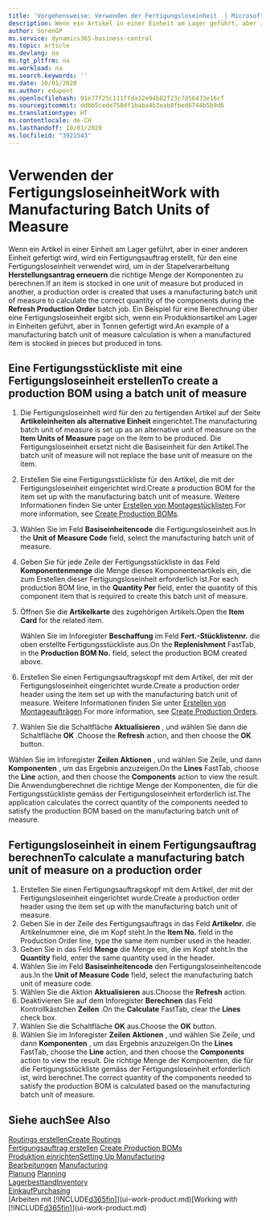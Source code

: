 ```yaml
---
title: 'Vorgehensweise: Verwenden der Fertigungsloseinheit  | Microsoft Docs'
description: Wenn ein Artikel in einer Einheit am Lager geführt, aber in einer anderen Einheit gefertigt wird, kann ein Fertigungsauftrag erstellt werden, für den eine Fertigungsloseinheit verwendet wird, um in der Stapelverarbeitung  FA berechnen die richtige Menge der Komponenten zu berechnen. Ein Beispiel für eine Berechnung über eine Fertigungsloseinheit ergibt sich, wenn ein Produktionsartikel am Lager in Einheiten geführt, aber in Tonnen gefertigt wird.
author: SorenGP
ms.service: dynamics365-business-central
ms.topic: article
ms.devlang: na
ms.tgt_pltfrm: na
ms.workload: na
ms.search.keywords: ''
ms.date: 10/01/2020
ms.author: edupont
ms.openlocfilehash: 91e77f25c111ffda32e94b82f23c7d56433e16cf
ms.sourcegitcommit: ddbb5cede750df1baba4b3eab8fbed6744b5b9d6
ms.translationtype: HT
ms.contentlocale: de-CH
ms.lasthandoff: 10/01/2020
ms.locfileid: "3921543"
---
```

# <a name="work-with-manufacturing-batch-units-of-measure"></a><span data-ttu-id="d9a4d-104">Verwenden der Fertigungsloseinheit</span><span class="sxs-lookup"><span data-stu-id="d9a4d-104">Work with Manufacturing Batch Units of Measure</span></span>
<span data-ttu-id="d9a4d-105">Wenn ein Artikel in einer Einheit am Lager geführt, aber in einer anderen Einheit gefertigt wird, wird ein Fertigungsauftrag erstellt, für den eine Fertigungsloseinheit verwendet wird, um in der Stapelverarbeitung **Herstellungsantrag erneuern** die richtige Menge der Komponenten zu berechnen.</span><span class="sxs-lookup"><span data-stu-id="d9a4d-105">If an item is stocked in one unit of measure but produced in another, a production order is created that uses a manufacturing batch unit of measure to calculate the correct quantity of the components during the **Refresh Production Order** batch job.</span></span> <span data-ttu-id="d9a4d-106">Ein Beispiel für eine Berechnung über eine Fertigungsloseinheit ergibt sich, wenn ein Produktionsartikel am Lager in Einheiten geführt, aber in Tonnen gefertigt wird.</span><span class="sxs-lookup"><span data-stu-id="d9a4d-106">An example of a manufacturing batch unit of measure calculation is when a manufactured item is stocked in pieces but produced in tons.</span></span>  

## <a name="to-create-a-production-bom-using-a-batch-unit-of-measure"></a><span data-ttu-id="d9a4d-107">Eine Fertigungsstückliste mit eine Fertigungsloseinheit erstellen</span><span class="sxs-lookup"><span data-stu-id="d9a4d-107">To create a production BOM using a batch unit of measure</span></span>  
1.  <span data-ttu-id="d9a4d-108">Die Fertigungsloseinheit wird für den zu fertigenden Artikel auf der Seite **Artikeleinheiten als alternative Einheit** eingerichtet.</span><span class="sxs-lookup"><span data-stu-id="d9a4d-108">The manufacturing batch unit of measure is set up as an alternative unit of measure on the **Item Units of Measure** page on the item to be produced.</span></span> <span data-ttu-id="d9a4d-109">Die Fertigungsloseinheit ersetzt nicht die Basiseinheit für den Artikel.</span><span class="sxs-lookup"><span data-stu-id="d9a4d-109">The batch unit of measure will not replace the base unit of measure on the item.</span></span>  
2.  <span data-ttu-id="d9a4d-110">Erstellen Sie eine Fertigungsstückliste für den Artikel, die mit der Fertigungsloseinheit eingerichtet wird.</span><span class="sxs-lookup"><span data-stu-id="d9a4d-110">Create a production BOM for the item set up with the manufacturing batch unit of measure.</span></span> <span data-ttu-id="d9a4d-111">Weitere Informationen finden Sie unter [Erstellen von Montagestücklisten](production-how-to-create-production-boms.md).</span><span class="sxs-lookup"><span data-stu-id="d9a4d-111">For more information, see [Create Production BOMs](production-how-to-create-production-boms.md).</span></span>  
3.  <span data-ttu-id="d9a4d-112">Wählen Sie im Feld **Basiseinheitencode** die Fertigungsloseinheit aus.</span><span class="sxs-lookup"><span data-stu-id="d9a4d-112">In the **Unit of Measure Code** field, select the manufacturing batch unit of measure.</span></span>  
4.  <span data-ttu-id="d9a4d-113">Geben Sie für jede Zeile der Fertigungsstückliste in das Feld **Komponentenmenge** die Menge dieses Komponentenartikels ein, die zum Erstellen dieser Fertigungsloseinheit erforderlich ist.</span><span class="sxs-lookup"><span data-stu-id="d9a4d-113">For each production BOM line, in the **Quantity Per** field, enter the quantity of this component item that is required to create this batch unit of measure.</span></span>  
5.  <span data-ttu-id="d9a4d-114">Öffnen Sie die  **Artikelkarte** des zugehörigen Artikels.</span><span class="sxs-lookup"><span data-stu-id="d9a4d-114">Open the **Item Card** for the related item.</span></span>  

    <span data-ttu-id="d9a4d-115">Wählen Sie im Inforegister **Beschaffung** im Feld **Fert.-Stücklistennr.** die oben erstellte Fertigungsstückliste aus.</span><span class="sxs-lookup"><span data-stu-id="d9a4d-115">On the **Replenishment** FastTab, in the **Production BOM No.** field, select the production BOM created above.</span></span>  
6.  <span data-ttu-id="d9a4d-116">Erstellen Sie einen Fertigungsauftragskopf mit dem Artikel, der mit der Fertigungsloseinheit eingerichtet wurde.</span><span class="sxs-lookup"><span data-stu-id="d9a4d-116">Create a production order header using the item set up with the manufacturing batch unit of measure.</span></span> <span data-ttu-id="d9a4d-117">Weitere Informationen finden Sie unter [Erstellen von Montageaufträgen](production-how-to-create-production-orders.md).</span><span class="sxs-lookup"><span data-stu-id="d9a4d-117">For more information, see [Create Production Orders](production-how-to-create-production-orders.md).</span></span>  
7.  <span data-ttu-id="d9a4d-118">Wählen Sie die Schaltfläche **Aktualisieren** , und wählen Sie dann die Schaltfläche **OK** .</span><span class="sxs-lookup"><span data-stu-id="d9a4d-118">Choose the **Refresh** action, and then choose  the **OK** button.</span></span>  

<span data-ttu-id="d9a4d-119">Wählen Sie im Inforegister **Zeilen** **Aktionen** , und wählen Sie Zeile, und dann **Komponenten** , um das Ergebnis anzuzeigen.</span><span class="sxs-lookup"><span data-stu-id="d9a4d-119">On the **Lines** FastTab, choose the **Line** action, and then choose the **Components** action to view the result.</span></span> <span data-ttu-id="d9a4d-120">Die Anwendungberechnet die richtige Menge der Komponenten, die für die Fertigungsstückliste gemäss der Fertigungsloseinheit erforderlich ist.</span><span class="sxs-lookup"><span data-stu-id="d9a4d-120">The application calculates the correct quantity of the components needed to satisfy the production BOM based on the manufacturing batch unit of measure.</span></span>  

## <a name="to-calculate-a-manufacturing-batch-unit-of-measure-on-a-production-order"></a><span data-ttu-id="d9a4d-121">Fertigungsloseinheit in einem Fertigungsauftrag berechnen</span><span class="sxs-lookup"><span data-stu-id="d9a4d-121">To calculate a manufacturing batch unit of measure on a production order</span></span>  
1.  <span data-ttu-id="d9a4d-122">Erstellen Sie einen Fertigungsauftragskopf mit dem Artikel, der mit der Fertigungsloseinheit eingerichtet wurde.</span><span class="sxs-lookup"><span data-stu-id="d9a4d-122">Create a production order header using the item set up with the manufacturing batch unit of measure.</span></span>  
2.  <span data-ttu-id="d9a4d-123">Geben Sie in der Zeile des Fertigungsauftrags in das Feld **Artikelnr.** die Artikelnummer eine, die im Kopf steht.</span><span class="sxs-lookup"><span data-stu-id="d9a4d-123">In the **Item No.** field in the Production Order line, type the same item number used in the header.</span></span>  
3.  <span data-ttu-id="d9a4d-124">Geben Sie in das Feld **Menge** die Menge ein, die im Kopf steht.</span><span class="sxs-lookup"><span data-stu-id="d9a4d-124">In the **Quantity** field, enter the same quantity used in the header.</span></span>  
4.  <span data-ttu-id="d9a4d-125">Wählen Sie im Feld **Basiseinheitencode** den Fertigungsloseinheitencode aus.</span><span class="sxs-lookup"><span data-stu-id="d9a4d-125">In the **Unit of Measure Code** field, select the manufacturing batch unit of measure code.</span></span>  
5.  <span data-ttu-id="d9a4d-126">Wählen Sie die Aktion **Aktualisieren** aus.</span><span class="sxs-lookup"><span data-stu-id="d9a4d-126">Choose the **Refresh** action.</span></span>
6.  <span data-ttu-id="d9a4d-127">Deaktivieren Sie auf dem Inforegister **Berechnen** das Feld Kontrollkästchen **Zeilen** .</span><span class="sxs-lookup"><span data-stu-id="d9a4d-127">On the **Calculate** FastTab, clear the **Lines** check box.</span></span>  
7.  <span data-ttu-id="d9a4d-128">Wählen Sie die Schaltfläche **OK** aus.</span><span class="sxs-lookup"><span data-stu-id="d9a4d-128">Choose the **OK** button.</span></span>  
8.  <span data-ttu-id="d9a4d-129">Wählen Sie im Inforegister **Zeilen** **Aktionen** , und wählen Sie Zeile, und dann **Komponenten** , um das Ergebnis anzuzeigen.</span><span class="sxs-lookup"><span data-stu-id="d9a4d-129">On the **Lines** FastTab, choose the **Line** action, and then choose the **Components** action to view the result.</span></span> <span data-ttu-id="d9a4d-130">Die richtige Menge der Komponenten, die für die Fertigungsstückliste gemäss der Fertigungsloseinheit erforderlich ist, wird berechnet.</span><span class="sxs-lookup"><span data-stu-id="d9a4d-130">The correct quantity of the components needed to satisfy the production BOM is calculated based on the manufacturing batch unit of measure.</span></span>  

## <a name="see-also"></a><span data-ttu-id="d9a4d-131">Siehe auch</span><span class="sxs-lookup"><span data-stu-id="d9a4d-131">See Also</span></span>  
[<span data-ttu-id="d9a4d-132">Routings erstellen</span><span class="sxs-lookup"><span data-stu-id="d9a4d-132">Create Routings</span></span>](production-how-to-create-routings.md)  
<span data-ttu-id="d9a4d-133">[Fertigungsauftrag erstellen](production-how-to-create-production-boms.md)   </span><span class="sxs-lookup"><span data-stu-id="d9a4d-133">[Create Production BOMs](production-how-to-create-production-boms.md)   </span></span>  
[<span data-ttu-id="d9a4d-134">Produktion einrichten</span><span class="sxs-lookup"><span data-stu-id="d9a4d-134">Setting Up Manufacturing</span></span>](production-configure-production-processes.md)  
<span data-ttu-id="d9a4d-135">[Bearbeitungen](production-manage-manufacturing.md)  </span><span class="sxs-lookup"><span data-stu-id="d9a4d-135">[Manufacturing](production-manage-manufacturing.md)  </span></span>  
<span data-ttu-id="d9a4d-136">[Planung](production-planning.md) </span><span class="sxs-lookup"><span data-stu-id="d9a4d-136">[Planning](production-planning.md) </span></span>  
[<span data-ttu-id="d9a4d-137">Lagerbesttand</span><span class="sxs-lookup"><span data-stu-id="d9a4d-137">Inventory</span></span>](inventory-manage-inventory.md)  
[<span data-ttu-id="d9a4d-138">Einkauf</span><span class="sxs-lookup"><span data-stu-id="d9a4d-138">Purchasing</span></span>](purchasing-manage-purchasing.md)  
<span data-ttu-id="d9a4d-139">[Arbeiten mit [!INCLUDE[d365fin](includes/d365fin_md.md)]](ui-work-product.md)</span><span class="sxs-lookup"><span data-stu-id="d9a4d-139">[Working with [!INCLUDE[d365fin](includes/d365fin_md.md)]](ui-work-product.md)</span></span>  
